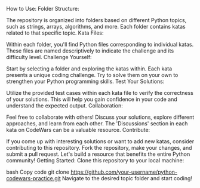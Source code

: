 How to Use:
Folder Structure:

The repository is organized into folders based on different Python topics, such as strings, arrays, algorithms, and more. Each folder contains katas related to that specific topic.
Kata Files:

Within each folder, you'll find Python files corresponding to individual katas. These files are named descriptively to indicate the challenge and its difficulty level.
Challenge Yourself:

Start by selecting a folder and exploring the katas within. Each kata presents a unique coding challenge. Try to solve them on your own to strengthen your Python programming skills.
Test Your Solutions:

Utilize the provided test cases within each kata file to verify the correctness of your solutions. This will help you gain confidence in your code and understand the expected output.
Collaboration:

Feel free to collaborate with others! Discuss your solutions, explore different approaches, and learn from each other. The 'Discussions' section in each kata on CodeWars can be a valuable resource.
Contribute:

If you come up with interesting solutions or want to add new katas, consider contributing to this repository. Fork the repository, make your changes, and submit a pull request. Let's build a resource that benefits the entire Python community!
Getting Started:
Clone this repository to your local machine:

bash
Copy code
git clone https://github.com/your-username/python-codewars-practice.git
Navigate to the desired topic folder and start coding!
